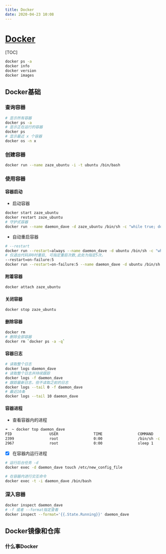 ```yaml
---
title: Docker
date: 2020-04-23 10:08
---
```



# [Docker](https://hub.docker.com/)
 
[TOC]
```bash
docker ps -a
docker info 
docker version
docker images
```

## Docker基础
### 查询容器
```bash
# 显示所有容器
docker ps -a
# 显示正在运行的容器
docker ps
# 显示最近 x 个容器
docker os -n x
```

### 创建容器
```bash
docker run --name zaze_ubuntu -i -t ubuntu /bin/bash
```

### 使用容器
#### 容器启动
- 启动容器
```bash
docker start zaze_ubuntu
docker restart zaze_ubuntu
# 守护式容器
docker run --name daemon_dave -d zaze_ubuntu /bin/sh -c "while true; do echo hello world; sleep 1;  done"
```
- 自动重启容器
```bash
# --restart
docker run --restart=always --name daemon_dave -d ubuntu /bin/sh -c "while true; do echo hello world; sleep 1; done"
# 仅退出代码非0时重启, 可指定重启次数,此处为指定5次。
--restart=on-failure:5
docker run --restart=on-failure:5 --name daemon_dave -d ubuntu /bin/sh -c "while true; do echo hello world; sleep 1; done"
```

#### 附着容器
```bash
docker attach zaze_ubuntu
```

#### 关闭容器
```bash
docker stop zaze_ubuntu
```

#### 删除容器
```bash
docker rm 
# 删除全部容器
docker rm `docker ps -a -q`
```
#### 容器日志
```bash
# 读取整个日志
docker logs daemon_dave
# 读取整个日志并持续跟踪
docker logs -f daemon_dave
# 跟踪最新日志，但不读取之前的日志
docker logs --tail 0 -f daemon_dave
# 最近10条
docker logs --tail 10 daemon_dave
```

#### 容器进程
- 查看容器内的进程
```bash
➜  ~ docker top daemon_dave
PID                 USER                TIME                COMMAND
2399                root                0:00                /bin/sh -c while true; do echo hello world; sleep 1; done
2967                root                0:00                sleep 1
```
- [x] 在容器内运行进程
```bash
# 运行后台任务 -d
docker exec -d daemon_dave touch /etc/new_config_file

# 在容器内进行交互命令
docker exec -t -i daemon_dave /bin/bash
```

### 深入容器
```bash
docker inspect daemon_dave
# -f 或者 --format指定查看
docker inspect --format='{{.State.Running}}' daemon_dave
```


## Docker镜像和仓库
### 什么事Docker


